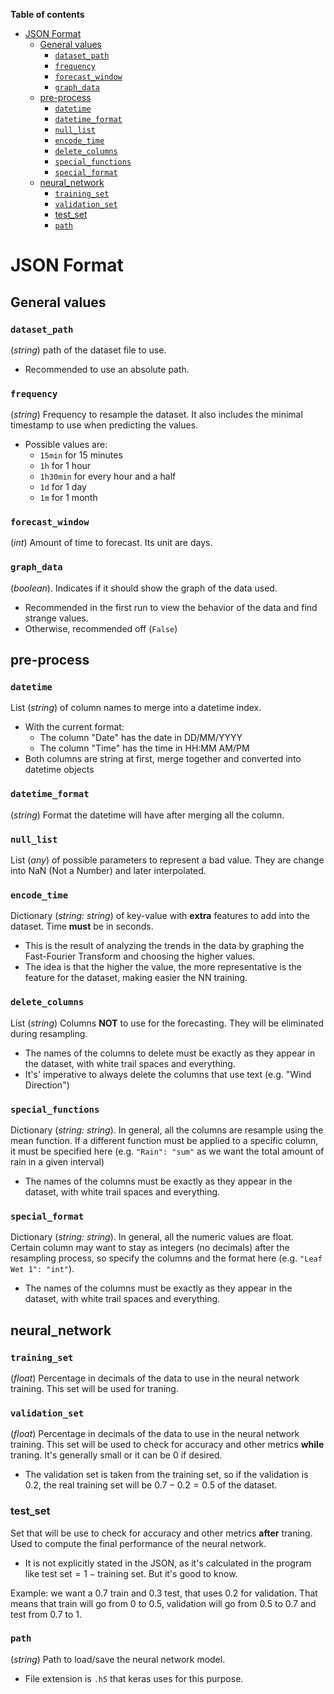 __Table of contents__

- [JSON Format](#json-format)
  - [General values](#general-values)
    - [`dataset_path`](#dataset_path)
    - [`frequency`](#frequency)
    - [`forecast_window`](#forecast_window)
    - [`graph_data`](#graph_data)
  - [pre-process](#pre-process)
    - [`datetime`](#datetime)
    - [`datetime_format`](#datetime_format)
    - [`null_list`](#null_list)
    - [`encode_time`](#encode_time)
    - [`delete_columns`](#delete_columns)
    - [`special_functions`](#special_functions)
    - [`special_format`](#special_format)
  - [neural_network](#neural_network)
    - [`training_set`](#training_set)
    - [`validation_set`](#validation_set)
    - [test_set](#test_set)
    - [`path`](#path)

# JSON Format

## General values


### `dataset_path`

(_string_) path of the dataset file to use.

  - Recommended to use an absolute path.

### `frequency`

(_string_) Frequency to resample the dataset. It also includes the minimal
timestamp to use when predicting the values.

- Possible values are:
  - `15min` for 15 minutes
  - `1h` for 1 hour
  - `1h30min` for every hour and a half
  - `1d` for 1 day
  - `1m` for 1 month


### `forecast_window`

(_int_) Amount of time to forecast. Its unit are days.

### `graph_data`

(_boolean_). Indicates if it should show the graph of the data used.

- Recommended in the first run to view the behavior of the data and find
  strange values.
- Otherwise, recommended off (`False`)


## pre-process


### `datetime`

List (_string_) of column names to merge into a datetime index.

- With the current format:
  - The column "Date" has the date in DD/MM/YYYY
  - The column "Time" has the time in HH:MM AM/PM
- Both columns are string at first, merge together and converted into
  datetime objects

### `datetime_format`

(_string_) Format the datetime will have after merging all the column.

### `null_list`

List (_any_) of possible parameters to represent a bad value. They are
change into NaN (Not a Number) and later interpolated.

### `encode_time`

Dictionary (_string: string_) of key-value with __extra__ features to add
into the dataset. Time __must__ be in seconds.
  
- This is the result of analyzing the trends in the data by graphing the
  Fast-Fourier Transform and choosing the higher values.
- The idea is that the higher the value, the more representative is the
  feature for the dataset, making easier the NN training.

### `delete_columns`

List (_string_) Columns __NOT__ to use for the forecasting. They will be
eliminated during resampling.

- The names of the columns to delete must be exactly as they appear in the
  dataset, with white trail spaces and everything.
- It's' imperative to always delete the columns that use text (e.g. "Wind
  Direction")

### `special_functions`

Dictionary (_string: string_). In general, all the columns are resample
using the mean function. If a different function must be applied to a
specific column, it must be specified here (e.g. `"Rain": "sum"` as we want
the total amount of rain in a given interval)

- The names of the columns must be exactly as they appear in the
  dataset, with white trail spaces and everything.

### `special_format`
Dictionary (_string: string_). In general, all the numeric values are
float. Certain column may want to stay as integers (no decimals) after the
resampling process, so specify the columns and the format here (e.g. `"Leaf
Wet 1": "int"`). 

- The names of the columns must be exactly as they appear in the dataset,
  with white trail spaces and everything.


## neural_network


### `training_set`

(_float_) Percentage in decimals of the data to use in the neural network
training. This set will be used for traning.

### `validation_set`

(_float_) Percentage in decimals of the data to use in the neural network
training. This set will be used to check for accuracy and other metrics
__while__ traning. It's generally small or it can be $0$ if desired.

- The validation set is taken from the training set, so if the validation
    is $0.2$, the real training set will be $0.7-0.2=0.5$ of the dataset.

### test_set

Set that will be use to check for accuracy and other metrics __after__
traning. Used to compute the final performance of the neural network.

- It is not explicitly stated in the JSON, as it's calculated in the
  program like $\text{test set} = 1-\text{training set}$. But it's good to
  know.

Example: we want a 0.7 train and 0.3 test, that uses 0.2 for validation.
That means that train will go from 0 to 0.5, validation will go from 0.5 to
0.7 and test from 0.7 to 1.

### `path`

(_string_) Path to load/save the neural network model.

- File extension is `.h5` that keras uses for this purpose.
